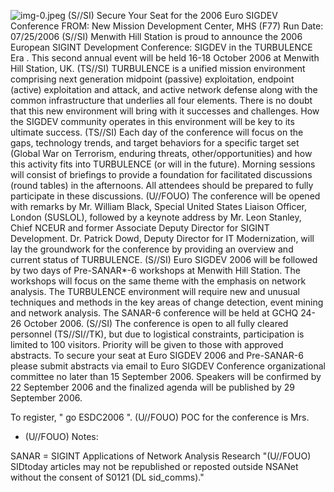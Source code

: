 ![img-0.jpeg](img-0.jpeg)
(S//SI) Secure Your Seat for the 2006 Euro SIGDEV Conference
FROM:
New Mission Development Center, MHS (F77)
Run Date: 07/25/2006
(S//SI) Menwith Hill Station is proud to announce the 2006 European SIGINT Development Conference: SIGDEV in the TURBULENCE Era . This second annual event will be held 16-18 October 2006 at Menwith Hill Station, UK.
(TS//SI) TURBULENCE is a unified mission environment comprising next generation midpoint (passive) exploitation, endpoint (active) exploitation and attack, and active network defense along with the common infrastructure that underlies all four elements. There is no doubt that this new environment will bring with it successes and challenges. How the SIGDEV community operates in this environment will be key to its ultimate success.
(TS//SI) Each day of the conference will focus on the gaps, technology trends, and target behaviors for a specific target set (Global War on Terrorism, enduring threats, other/opportunities) and how this activity fits into TURBULENCE (or will in the future). Morning sessions will consist of briefings to provide a foundation for facilitated discussions (round tables) in the afternoons. All attendees should be prepared to fully participate in these discussions.
(U//FOUO) The conference will be opened with remarks by Mr. William Black, Special United States Liaison Officer, London (SUSLOL), followed by a keynote address by Mr. Leon Stanley, Chief NCEUR and former Associate Deputy Director for SIGINT Development. Dr. Patrick Dowd, Deputy Director for IT Modernization, will lay the groundwork for the conference by providing an overview and current status of TURBULENCE.
(S//SI) Euro SIGDEV 2006 will be followed by two days of Pre-SANAR*-6 workshops at Menwith Hill Station. The workshops will focus on the same theme with the emphasis on network analysis. The TURBULENCE environment will require new and unusual techniques and methods in the key areas of change detection, event mining and network analysis. The SANAR-6 conference will be held at GCHQ 24-26 October 2006.
(S//SI) The conference is open to all fully cleared personnel (TS//SI//TK), but due to logistical constraints, participation is limited to 100 visitors. Priority will be given to those with approved abstracts. To secure your seat at Euro SIGDEV 2006 and Pre-SANAR-6 please submit abstracts via email to Euro SIGDEV Conference organizational committee
no later than 15 September 2006. Speakers will be confirmed by 22 September 2006 and the finalized agenda will be published by 29 September 2006.

To register, " go ESDC2006 ".
(U//FOUO) POC for the conference is Mrs.

* (U//FOUO) Notes:

SANAR = SIGINT Applications of Network Analysis Research
"(U//FOUO) SIDtoday articles may not be republished or reposted outside NSANet without the consent of S0121 (DL sid_comms)."



